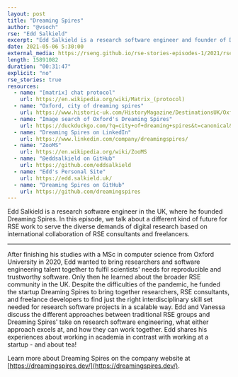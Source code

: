 ```yaml
---
layout: post
title: "Dreaming Spires"
author: "@vsoch"
rse: "Edd Salkield"
excerpt: "Edd Salkield is a research software engineer and founder of Dreaming Spires, a research software consultancy bringing together developers and researchers."
date: 2021-05-06 5:30:00
external_media: https://rseng.github.io/rse-stories-episodes-1/2021/rse-stories-edd-salkield-episode-59.mp3
length: 15891082
duration: "00:31:47"
explicit: "no"
rse_stories: true
resources:
  - name: "[matrix] chat protocol"
    url: https://en.wikipedia.org/wiki/Matrix_(protocol)
  - name: "Oxford, city of dreaming spires"
    url: https://www.historic-uk.com/HistoryMagazine/DestinationsUK/Oxford-City-of-Dreaming-Spires/
  - name: "Image search of Oxford's Dreaming Spires"
    url: https://duckduckgo.com/?q=city+of+dreaming+spires&t=canonical&iar=images&iax=images&ia=images
  - name: "Dreaming Spires on LinkedIn"
    url: https://www.linkedin.com/company/dreamingspires/
  - name: "ZooMS"
    url: https://en.wikipedia.org/wiki/ZooMS
  - name: "@eddsalkield on GitHub"
    url: https://github.com/eddsalkield
  - name: "Edd's Personal Site"
    url: https://edd.salkield.uk/
  - name: "Dreaming Spires on GitHub"
    url: https://github.com/dreamingspires
--- 
```


Edd Salkield is a research software engineer in the UK, where he founded Dreaming Spires.
In this episode, we talk about a different kind of future for RSE work to serve the diverse
demands of digital research based on international collaboration of RSE consultants and
freelancers.

---------

After finishing his studies with a MSc in computer science from Oxford University in 2020,
Edd wanted to bring researchers and software engineering talent together to
fulfil scientists' needs for reproducible and trustworthy software. Only then
he learned about the broader RSE community in the UK.
Despite the difficulties of the pandemic, he funded the startup Dreaming Spires to
bring together researchers, RSE consultants, and freelance developers to find just the right
interdisciplinary skill set needed for research software projects in a scalable way.
Edd and Vanessa discuss the different approaches between traditional RSE groups and
Dreaming Spires' take on research software engineering, what either approach excels at,
and how they can work together. Edd shares his experiences about working in academia
in contrast with working at a startup - and about tea!

Learn more about Dreaming Spires on the company website at
[https://dreamingspires.dev/](https://dreamingspires.dev/).
